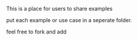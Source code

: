 This is a place for users to share examples

put each example or use case in a seperate folder.

feel free to fork and add
